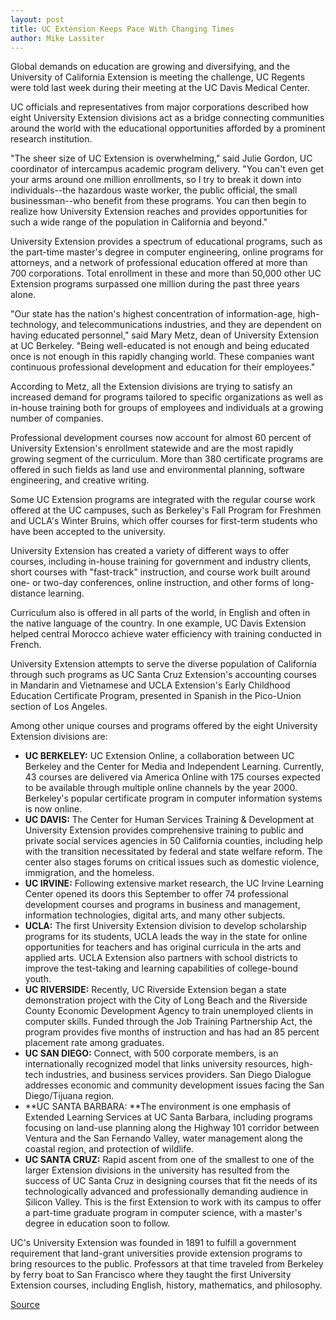 ```yaml
---
layout: post
title: UC Extension Keeps Pace With Changing Times
author: Mike Lassiter  
---
```


Global demands on education are growing and diversifying, and the University of California Extension is meeting the challenge, UC Regents were told last week during their meeting at the UC Davis Medical Center.

UC officials and representatives from major corporations described how eight University Extension divisions act as a bridge connecting communities around the world with the educational opportunities afforded by a prominent research institution.

"The sheer size of UC Extension is overwhelming," said Julie Gordon, UC coordinator of intercampus academic program delivery. "You can't even get your arms around one million enrollments, so I try to break it down into individuals--the hazardous waste worker, the public official, the small businessman--who benefit from these programs. You can then begin to realize how University Extension reaches and provides opportunities for such a wide range of the population in California and beyond."

University Extension provides a spectrum of educational programs, such as the part-time master's degree in computer engineering, online programs for attorneys, and a network of professional education offered at more than 700 corporations. Total enrollment in these and more than 50,000 other UC Extension programs surpassed one million during the past three years alone.

"Our state has the nation's highest concentration of information-age, high-technology, and telecommunications industries, and they are dependent on having educated personnel," said Mary Metz, dean of University Extension at UC Berkeley. "Being well-educated is not enough and being educated once is not enough in this rapidly changing world. These companies want continuous professional development and education for their employees."

According to Metz, all the Extension divisions are trying to satisfy an increased demand for programs tailored to specific organizations as well as in-house training both for groups of employees and individuals at a growing number of companies.

Professional development courses now account for almost 60 percent of University Extension's enrollment statewide and are the most rapidly growing segment of the curriculum. More than 380 certificate programs are offered in such fields as land use and environmental planning, software engineering, and creative writing.

Some UC Extension programs are integrated with the regular course work offered at the UC campuses, such as Berkeley's Fall Program for Freshmen and UCLA's Winter Bruins, which offer courses for first-term students who have been accepted to the university.

University Extension has created a variety of different ways to offer courses, including in-house training for government and industry clients, short courses with "fast-track" instruction, and course work built around one- or two-day conferences, online instruction, and other forms of long-distance learning.

Curriculum also is offered in all parts of the world, in English and often in the native language of the country. In one example, UC Davis Extension helped central Morocco achieve water efficiency with training conducted in French.

University Extension attempts to serve the diverse population of California through such programs as UC Santa Cruz Extension's accounting courses in Mandarin and Vietnamese and UCLA Extension's Early Childhood Education Certificate Program, presented in Spanish in the Pico-Union section of Los Angeles.

Among other unique courses and programs offered by the eight University Extension divisions are:
* **UC BERKELEY:** UC Extension Online, a collaboration between UC Berkeley and the Center for Media and Independent Learning. Currently, 43 courses are delivered via America Online with 175 courses expected to be available through multiple online channels by the year 2000. Berkeley's popular certificate program in computer information systems is now online.
* **UC DAVIS:** The Center for Human Services Training & Development at University Extension provides comprehensive training to public and private social services agencies in 50 California counties, including help with the transition necessitated by federal and state welfare reform. The center also stages forums on critical issues such as domestic violence, immigration, and the homeless.
* **UC IRVINE:** Following extensive market research, the UC Irvine Learning Center opened its doors this September to offer 74 professional development courses and programs in business and management, information technologies, digital arts, and many other subjects.
* **UCLA:** The first University Extension division to develop scholarship programs for its students, UCLA leads the way in the state for online opportunities for teachers and has original curricula in the arts and applied arts. UCLA Extension also partners with school districts to improve the test-taking and learning capabilities of college-bound youth.
* **UC RIVERSIDE:** Recently, UC Riverside Extension began a state demonstration project with the City of Long Beach and the Riverside County Economic Development Agency to train unemployed clients in computer skills. Funded through the Job Training Partnership Act, the program provides five months of instruction and has had an 85 percent placement rate among graduates.
* **UC SAN DIEGO:** Connect, with 500 corporate members, is an internationally recognized model that links university resources, high-tech industries, and business services providers. San Diego Dialogue addresses economic and community development issues facing the San Diego/Tijuana region.
* **UC SANTA BARBARA: **The environment is one emphasis of Extended Learning Services at UC Santa Barbara, including programs focusing on land-use planning along the Highway 101 corridor between Ventura and the San Fernando Valley, water management along the coastal region, and protection of wildlife.
* **UC SANTA CRUZ:** Rapid ascent from one of the smallest to one of the larger Extension divisions in the university has resulted from the success of UC Santa Cruz in designing courses that fit the needs of its technologically advanced and professionally demanding audience in Silicon Valley. This is the first Extension to work with its campus to offer a part-time graduate program in computer science, with a master's degree in education soon to follow.

UC's University Extension was founded in 1891 to fulfill a government requirement that land-grant universities provide extension programs to bring resources to the public. Professors at that time traveled from Berkeley by ferry boat to San Francisco where they taught the first University Extension courses, including English, history, mathematics, and philosophy.

[Source](http://www1.ucsc.edu/oncampus/currents/97-10-20/univ.ext.htm "Permalink to UC Extension keeping pace with times: 10-20-97")
